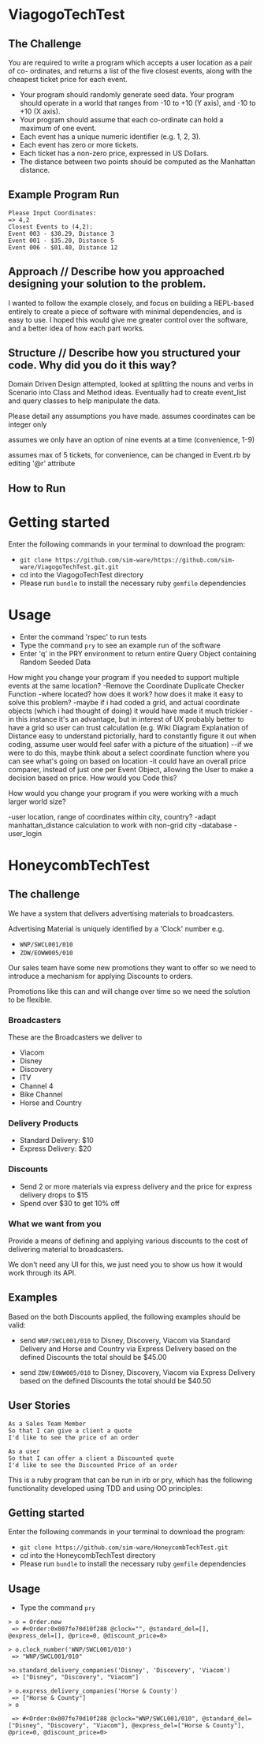 # ViagogoTechTest

## The Challenge

You are required to write a program which accepts a user location as a pair of co- ordinates, and returns a list of the five closest events, along with the cheapest ticket price for each event.

* Your program should randomly generate seed data.
Your program should operate in a world that ranges from -10 to +10 (Y axis), and -10
to +10 (X axis).
* Your program should assume that each co-ordinate can hold a maximum of one event.
* Each event has a unique numeric identifier (e.g. 1, 2, 3).
* Each event has zero or more tickets.
* Each ticket has a non-zero price, expressed in US Dollars.
* The distance between two points should be computed as the Manhattan distance.

## Example Program Run
```
Please Input Coordinates:
=> 4,2
Closest Events to (4,2):
Event 003 - $30.29, Distance 3
Event 001 - $35.20, Distance 5
Event 006 - $01.40, Distance 12
```

## Approach // Describe how you approached designing your solution to the problem.

I wanted to follow the example closely, and focus on building a REPL-based entirely to create a piece
of software with minimal dependencies, and is easy to use.
I hoped this would give me greater control over the software, and a better idea of how each part works.

## Structure // Describe how you structured your code. Why did you do it this way?

Domain Driven Design attempted, looked at splitting the nouns and verbs in Scenario into Class and Method ideas.
Eventually had to create event_list and query classes to help manipulate the data.

Please detail any assumptions you have made.
assumes coordinates can be integer only

assumes we only have an option of nine events at a time (convenience, 1-9)

assumes max of 5 tickets, for convenience, can be changed in Event.rb by editing '@r' attribute

## How to Run
# Getting started
Enter the following commands in your terminal to download the program:
- `git clone https://github.com/sim-ware/https://github.com/sim-ware/ViagogoTechTest.git.git`
- cd into the ViagogoTechTest directory
- Please run `bundle` to install the necessary ruby `gemfile` dependencies

# Usage
- Enter the command 'rspec' to run tests
- Type the command `pry` to see an example run of the software
- Enter 'q' in the PRY environment to return entire Query Object containing Random Seeded Data

How might you change your program if you needed to support multiple events at the
same location?
-Remove the Coordinate Duplicate Checker Function
-where located? how does it work? how does it make it easy to solve this problem?
-maybe if i had coded a grid, and actual coordinate objects (which i had thought
  of doing) it would have made it much trickier
-in this instance it's an advantage, but in interest of UX probably better to have
  a grid so user can trust calculation (e.g. Wiki Diagram Explanation of Distance
  easy to understand pictorially, hard to constantly figure it out when coding,
  assume user would feel safer with a picture of the situation)
--if we were to do this, maybe think about a select coordinate function where you
  can see what's going on based on location
-it could have an overall price comparer, instead of just one per Event Object,
  allowing the User to make a decision based on price. How would you Code this?


How would you change your program if you were working with a much larger world
size?

-user location, range of coordinates within city, country?
-adapt manhattan_distance calculation to work with non-grid city
-database
-user_login

# HoneycombTechTest

## The challenge

We have a system that delivers advertising materials to broadcasters.

Advertising Material is uniquely identified by a 'Clock' number e.g.

* `WNP/SWCL001/010`
* `ZDW/EOWW005/010`

Our sales team have some new promotions they want to offer so
we need to introduce a mechanism for applying Discounts to orders.

Promotions like this can and will change over time so we need the solution to be flexible.

### Broadcasters

These are the Broadcasters we deliver to

* Viacom
* Disney
* Discovery
* ITV
* Channel 4
* Bike Channel
* Horse and Country


### Delivery Products

* Standard Delivery: $10
* Express Delivery: $20

### Discounts

* Send 2 or more materials via express delivery and the price for express delivery drops to $15
* Spend over $30 to get 10% off

### What we want from you

Provide a means of defining and applying various discounts to the cost of delivering material to broadcasters.

We don't need any UI for this, we just need you to show us how it would work through its API.

## Examples

Based on the both Discounts applied, the following examples should be valid:

* send `WNP/SWCL001/010` to Disney, Discovery, Viacom via Standard Delivery and Horse and Country via Express Delivery
    based on the defined Discounts the total should be $45.00

* send `ZDW/EOWW005/010` to Disney, Discovery, Viacom via Express Delivery
     based on the defined Discounts the total should be $40.50

## User Stories
```
As a Sales Team Member
So that I can give a client a quote
I'd like to see the price of an order
```
```
As a user
So that I can offer a client a Discounted quote
I'd like to see the Discounted Price of an order
```


This is a ruby program that can be run in irb or pry, which has the following
functionality developed using TDD and using OO principles:

## Getting started
Enter the following commands in your terminal to download the program:
- `git clone https://github.com/sim-ware/HoneycombTechTest.git`
- cd into the HoneycombTechTest directory
- Please run `bundle` to install the necessary ruby `gemfile` dependencies

## Usage
- Type the command `pry`

```
> o = Order.new
 => #<Order:0x007fe70d10f288 @clock="", @standard_del=[], @express_del=[], @price=0, @discount_price=0>

> o.clock_number('WNP/SWCL001/010')
 => "WNP/SWCL001/010"

>o.standard_delivery_companies('Disney', 'Discovery', 'Viacom')
 => ["Disney", "Discovery", "Viacom"]

> o.express_delivery_companies('Horse & County')
 => ["Horse & County"]
> o

 => #<Order:0x007fe70d10f288 @clock="WNP/SWCL001/010", @standard_del=["Disney", "Discovery", "Viacom"], @express_del=["Horse & County"], @price=0, @discount_price=0>  
```
